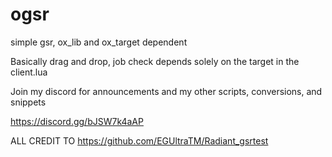 # ogsr
simple gsr, ox_lib and ox_target dependent


Basically drag and drop, job check depends solely on the target in the client.lua


Join my discord for announcements and my other scripts, conversions, and snippets

https://discord.gg/bJSW7k4aAP


ALL CREDIT TO https://github.com/EGUltraTM/Radiant_gsrtest
